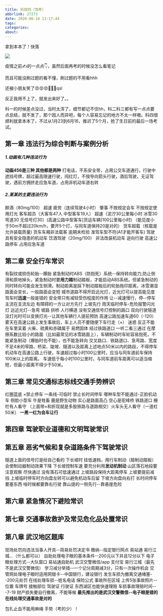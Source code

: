 ```yaml
---
title: 科目四（驾考）
abbrlink: 27273
date: 2020-06-16 13:17:44
tags:
categories:
about:
---
```


拿到本本了！快落

![](https://s1.ax1x.com/2020/06/26/NrAJ4f.md.jpg)

疫情之前✍的一点点👇，虽然后面再考的时候没怎么看笔记

而且可能没刷过题的看不懂，刷过题的不用看hhh

<!-- more -->

还被小朋友笑了😡😡😡😤😤😤qsl

反正我用不上了，就发出来好了。。

科一的时候差点没过，当时太浑了，细节都记不住hh，科二科三都有写一点点要点总结，就不发了，那个因人而异吧，每个人容易忘记的地方不太一样嗷。科四很顺利就拿本本了，不过从1月23到6月16，推迟了5个月，抢了生日前的最后一场考试。

## 第一章 违法行为综合判断与案例分析

##### 1.动画有几种违法行为

**动画456是三种 其他都是两种**
打电话，不系安全带，占用公交车道通行，行驶中遮挡号牌，超过最高限速行驶，闯红灯，不按导向箭头行驶，酒后驾驶，无证驾驶，遇前方拥挤走应急车道，占用非机动车道右转

##### 2.某某的主要违法行为

醉酒（80mg/100）  超速  疲劳（连续驾驶4小时） 肇事  不按规定会车   不按规定使用灯光  客车超员（大客车47人 中型客车19人） 
超速（泥泞30公里每小时 冰雪30 弯道30 无信号灯30）(高速公路中型客车[货运车辆]100公里每小时)  （能见度小于50m不超过20km/h，要开5个灯，与同车道保持20是对的）
 货车超载（核载是允许装载质量)  货车车厢非法载客  逾期未检验  准驾车型不符(A1才能开客车)  驾驶具有安全隐患的机动车  饮酒驾驶（20mg/100） 非法改装机动车   逆向行驶  高速公路停车  占用应急车道

## 第二章 安全行车常识

有裂纹或损伤轮胎--爆胎
紧急制动时ABS（防抱死）系统--保持转向能力,防止侧滑和原地掉头，紧急制动时要**用力踏**制动踏板，才能启动ABS系统。但紧急制动的同时转向可能会发生侧滑。制动距离是踩下制动踏板后的轮胎拖印距离，冰雪潮湿路面会变长，一般路面会变短
城市道路不得开启远光灯，近光灯可以提高能见度
驾车时**迅速**一般是错的
安全带只有减轻受伤程度的作用
让--减速慢行，停--停车
主流在支流左边
有障碍的一方让对方先行
上坡先行
雨天临时停车-危险报警闪光灯
远近光灯--急弯 坡路 拱桥 人行横道 没有交通信号灯控制的路口 双向行驶隧道
没灯光时可以变换灯光--让其他车辆行人提前预防
高速公路加速车道60（-120）
雾天在高速公路上发生事故后，车上人员不要随便下车行走（×）  迷惑 反正不能在车里呆着
火柴、硫黄和赤磷属于 易燃固体
经过铁路道口 一听二看三通过
在摩擦系数比较小的路面（比如最常见的冰雪路面上），车辆制动时车轮容易抱死，不能紧急制动（爆胎时也不能），也不能急转向
交叉路口、铁路道口、急弯路、宽度不足4米的窄路、桥梁、陡坡、隧道以及距离上述地点50米以内的路段，不得停车
机动车在高速公路上行驶，车速超过每小时100公里时，应当与同车道前车保持100米以上的距离。
车速低于每小时100公里时，与同车道前车距离可以适当缩短，但最小距离不得少于50米。

## 第三章 常见交通标志标线交通手势辨识

红圈蓝底 ×禁止停车 一条线-可临时 禁止长时间停车 
哪种车型不能通过-正脸机动车 侧脸小型车
牛是牲畜 鹿是野生动物
实心是路面高凸 空心是驼峰桥
铁路道口 栅栏有人看守 （上面带×和折现就是多股铁路与道路相交）火车头无人看守（一道杠50米）
**一黑一红为会车让行**

## 第四章 驾驶职业道德和文明驾驶常识

## 第五章 恶劣气候和复杂道路条件下驾驶常识

隧道上面的信号灯是给自己看的
下长坡时 挂低速档，用行车制动（踏制动踏板）会使制动器制动效果下降
下长坡控制车速 要充分利用**发动机制动** 
山区落石地段要注意观察 尽快通过  没有落石可低速通过
上坡路段保持大距离停车
上坡要提前减挡
上坡临时停车时方向盘左转可以避免机动车后留  下坡方向盘向右打
长时间停车要塞东西
啥时候都要靠右行驶
靠山提的一侧先行--靠悬崖危险

## 第六章 紧急情况下避险常识

## 第七章 交通事故救护及常见危化品处置常识 

## 第八章 武汉地区题库

现场处罚向违法当事人开具--简易处罚决定书
缴纳--指定银行网点 易站通 易行江城...（什么都可以）
自助处理电子眼的基本条件--200元以下并且12分以下
电子眼处理方式--大队窗口 易站通自助机 武汉交警微信/app 支付宝 易行江城（最先不是武汉交警微信）
学习减分举措--一个记分周期减3分，只有一次操作机会
交管网处理电子眼时适用网银卡--中国银行，建设银行
发生车损为撤离交通堵塞--200元处罚
在线处理车损--姓名电话 保险公式 事故所在区域
上传5张事故照片--位置 车牌号 接触部位 驾驶证 行驶证
东西湖区也能快速理赔
车损事故理赔时间---7-19
财产损失要自行撤离，不能等候
**最先推出的是武汉交警微信--电子眼是错的 在线处理交通事故是对的**

包扎止血不能用麻绳
手势（考的少）！

